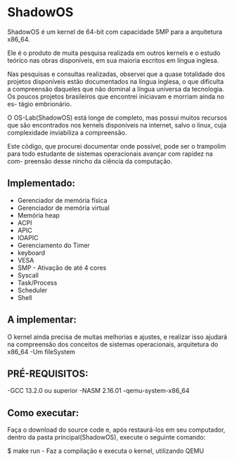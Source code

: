 # ShadowOS
ShadowOS é um kernel de 64-bit com capacidade SMP para a arquitetura x86_64.

Ele é o produto de muita pesquisa realizada em outros kernels e o estudo 
teórico nas obras disponíveis, em sua maioria escritos em língua inglesa.

Nas pesquisas e consultas realizadas, observei que a quase totalidade dos
projetos disponíveis estão documentados na língua inglesa, o que dificulta
a compreensão daqueles que não dominal a língua universa da tecnologia. Os 
poucos projetos brasileiros que encontrei iniciavam e morriam ainda no es-
tágio embrionário.

O OS-Lab(ShadowOS) está longe de completo, mas possui muitos recursos que 
são encontrados nos kernels disponíveis na internet, salvo o linux, cuja 
complexidade inviabiliza a compreensão. 

Este código, que procurei documentar onde possível, pode ser o trampolim
para todo estudante de sistemas operacionais avançar com rapidez na com-
preensão desse nincho da ciência da computação.


## Implementado:

+ Gerenciador de memória física
+ Gerenciador de memória virtual
+ Memória heap
+ ACPI
+ APIC
+ IOAPIC
+ Gerenciamento do Timer
+ keyboard
+ VESA
+ SMP - Ativação de até 4 cores
+ Syscall
+ Task/Process
+ Scheduler
+ Shell

## A implementar:
O kernel ainda precisa de muitas melhorias e ajustes, e realizar isso ajudará na compreensão dos
conceitos de sistemas operacionais, arquitetura do x86_64
-Um fileSystem 

## PRÉ-REQUISITOS:
-GCC 13.2.0 ou superior
-NASM 2.16.01
-qemu-system-x86_64

## Como executar:
Faça o download do source code e, após restaurá-los em seu computador,  dentro da pasta principal(ShadowOS),
execute o seguinte comando:

$ make run - Faz a compilação e executa o kernel, utilizando QEMU


